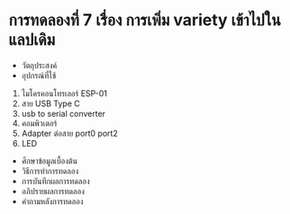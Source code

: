 # การทดลองที่ 7 เรื่อง การเพิ่ม variety เข้าไปในแลปเดิม
* วัตถุประสงค์
* อุปกรณ์ที่ใช้
 1. ไมโครคอนโทรเลอร์ ESP-01
 2. สาย USB Type C
 3. usb to serial converter
 4. คอมพิวเตอร์ 
 5. Adapter ต่อสาย port0 port2
 6. LED 
* ศึกษาข้อมูลเบื้องต้น 
* วิธีการทำการทดลอง
* การบันทึกผลการทดลอง
* อภิปรายผลการทดลอง
* คำถามหลังการทดลอง
